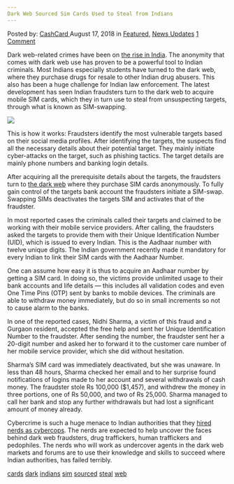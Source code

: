 ```yaml
---
Dark Web Sourced Sim Cards Used to Steal from Indians
---
```

<article class="post-listing post-26540 post type-post status-publish format-standard has-post-thumbnail hentry 
 tag-cards tag-dark tag-indians tag-sim tag-sourced tag-steal tag-web">
<div class="post-inner">
<span>Posted by: <a href="https://www.deepdotweb.com/author/cashcard/" title="">CashCard </a></span>
<span>August 17, 2018</span>
<span>in <a href="https://www.deepdotweb.com/category/deepdot-news/" rel="category tag">Featured</a>, <a href="https://www.deepdotweb.com/category/news-updates/" rel="category tag">News Updates</a></span>
<span><a href="https://www.deepdotweb.com/2018/08/17/dark-web-sourced-sim-cards-used-to-steal-from-indians/#comments">1 Comment</a></span>


<p>Dark web-related crimes have been on <a href="https://www.deepdotweb.com/2018/04/09/indian-sc-judge-states-the-need-to-regulate-the-cyber-sector-in-wake-of-dark-web-growth/">the rise in India</a>. The anonymity that comes with dark web use has proven to be a powerful tool to Indian criminals. Most Indians especially students have turned to the dark web, where they purchase drugs for resale to other Indian drug abusers. This also has been a huge challenge for Indian law enforcement. The latest development has seen Indian fraudsters turn to the dark web to acquire mobile SIM cards, which they in turn use to steal from unsuspecting targets, through what is known as SIM-swapping.</p>
<p><img class="wp-image-26549" src="/imgs/2018/08/word-image-24.jpeg" srcset="/imgs/2018/08/word-image-24.jpeg 375w, /imgs/2018/08/word-image-24-300x160.jpeg 300w" sizes="(max-width: 375px) 100vw, 375px" /></p>
<p>This is how it works: Fraudsters identify the most vulnerable targets based on their social media profiles. After identifying the targets, the suspects find all the necessary details about their potential target. They mainly initiate cyber-attacks on the target, such as phishing tactics. The target details are mainly phone numbers and banking login details.</p>
<p>After acquiring all the prerequisite details about the targets, the fraudsters turn to <a href="https://www.deepdotweb.com/tag/dark/">the dark web</a> where they purchase SIM cards anonymously. To fully gain control of the targets bank account the fraudsters initiate a SIM-swap. Swapping SIMs deactivates the targets SIM and activates that of the fraudster.</p>
<p>In most reported cases the criminals called their targets and claimed to be working with their mobile service providers. After calling, the fraudsters asked the targets to provide them with their Unique Identification Number (UID), which is issued to every Indian. This is the Aadhaar number with twelve unique digits. The Indian government recently made it mandatory for every Indian to link their SIM cards with the Aadhaar Number.</p>
<p>One can assume how easy it is thus to acquire an Aadhaar number by getting a SIM card. In doing so, the victims provide unlimited usage to their bank accounts and life details &#8212; this includes all validation codes and even One Time Pins (OTP) sent by banks to mobile devices. The criminals are able to withdraw money immediately, but do so in small increments so not to cause alarm to the banks.</p>
<p><a id="post-26540-_gjdgxs"></a> In one of the reported cases, Nidhi Sharma, a victim of this fraud and a Gurgaon resident, accepted the free help and sent her Unique Identification Number to the fraudster. After sending the number, the fraudster sent her a 20-digit number and asked her to forward it to the customer care number of her mobile service provider, which she did without hesitation.</p>
<p>Sharma’s SIM card was immediately deactivated, but she was unaware. In less than 48 hours, Sharma checked her email and to her surprise found notifications of logins made to her account and several withdrawals of cash money. The fraudster stole Rs 100,000 ($1,457), and withdrew the money in three portions, one of Rs 50,000, and two of Rs 25,000. Sharma managed to call her bank and stop any further withdrawals but had lost a significant amount of money already.</p>
<p>Cybercrime is such a huge menace to Indian authorities that they <a href="https://www.deepdotweb.com/2018/07/01/india-government-to-hire-nerds-as-policemen-in-fight-against-cybercriminals/">hired nerds as cybercops</a>. The nerds are expected to help uncover the faces behind dark web fraudsters, drug traffickers, human traffickers and pedophiles. The nerds who will work as undercover agents in the dark web markets and forums are to use their knowledge and skills to succeed where Indian authorities, has failed terribly.</p>
</div>
<a href="https://www.deepdotweb.com/tag/cards/" rel="tag">cards</a> <a href="https://www.deepdotweb.com/tag/dark/" rel="tag">dark</a> <a href="https://www.deepdotweb.com/tag/indians/" rel="tag">indians</a> <a href="https://www.deepdotweb.com/tag/sim/" rel="tag">sim</a> <a href="https://www.deepdotweb.com/tag/sourced/" rel="tag">sourced</a> <a href="https://www.deepdotweb.com/tag/steal/" rel="tag">steal</a> <a href="https://www.deepdotweb.com/tag/web/" rel="tag">web</a></span> <span style="display:none" class="updated">2018-08-17<a href="https://www.deepdotweb.com/author/cashcard/" title="Posts by CashCard" rel="author">CashCard</a></strong></div>
</div>
</article>

